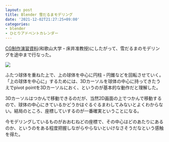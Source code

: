 ```yaml
---
layout: post
title: Blender 雪だるまモデリング
date: '2021-12-02T21:27:25+09:00'
categories:
- blender
- ひとりアドベントカレンダー
---
```


[CG制作演習資料](http://web.wakayama-u.ac.jp/~tokoi/cgpe2020.html)(和歌山大学・床井准教授)にしたがって、雪だるまのモデリングを途中まで行なった。

![](/blog/images/blender-snowman-1.jpg)

ふたつ球体を重ねた上で、上の球体を中心に円柱・円錐などを回転させていく。「上の球体を中心に」するためには、3Dカーソルを球体の中心に持ってきたうえでpivot pointを3Dカーソルにおく、というのが基本的な動作だと理解した。

3Dカーソルはつかんで移動できるのだが、当然2D画面の上でつかんで移動するので、球体の中心にきているかどうかはぐるぐるまわしてみないとよくわからない。結局のところ、座標していするのが一番確実ということになる。

今モデリングしているものがおおむねどの座標で、その中心はどのあたりにあるのか、というのをある程度把握しながらやらないといけなさそうだなという感触を得た。
